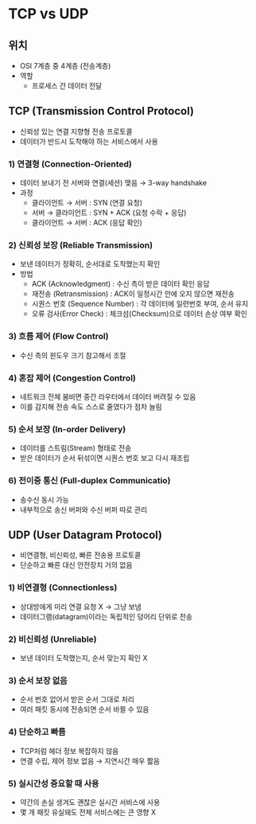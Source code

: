 # TCP vs UDP

## 위치

- OSI 7계층 중 4계층 (전송계층)
- 역할
    - 프로세스 간 데이터 전달

## TCP (Transmission Control Protocol)

- 신뢰성 있는 연결 지향형 전송 프로토콜
- 데이터가 반드시 도착해야 하는 서비스에서 사용

### 1) 연결형 (Connection-Oriented)

- 데이터 보내기 전 서버와 연결(세션) 맺음 → 3-way handshake
- 과정
    - 클라이언트 → 서버 : SYN (연결 요청)
    - 서버 → 클라이언트 : SYN + ACK (요청 수락 + 응답)
    - 클라이언트 → 서버 : ACK (응답 확인)

### 2) 신뢰성 보장 (Reliable Transmission)

- 보낸 데이터가 정확히, 순서대로 도착했는지 확인
- 방법
    - ACK (Acknowledgment) : 수신 측이 받은 데이터 확인 응답
    - 재전송 (Retransmission) : ACK이 일정시간 안에 오지 않으면 재전송
    - 시퀀스 번호 (Sequence Number) : 각 데이터에 일련번호 부여, 순서 유지
    - 오류 검사(Error Check) : 체크섬(Checksum)으로 데이터 손상 여부 확인

### 3) 흐름 제어 (Flow Control)

- 수신 측의 윈도우 크기 참고해서 조절

### 4) 혼잡 제어 (Congestion Control)

- 네트워크 전체 붐비면 중간 라우터에서 데이터 버려질 수 있음
- 이를 감지해 전송 속도 스스로 줄였다가 점차 늘림

### 5) 순서 보장 (In-order Delivery)

- 데이터를 스트림(Stream) 형태로 전송
- 받은 데이터가 순서 뒤섞이면 시퀀스 번호 보고 다시 재조립

### 6) 전이중 통신 (Full-duplex Communicatio)

- 송수신 동시 가능
- 내부적으로 송신 버퍼와 수신 버퍼 따로 관리

## UDP (User Datagram Protocol)

- 비연결형, 비신뢰성, 빠른 전송용 프로토콜
- 단순하고 빠른 대신 안전장치 거의 없음

### 1) 비연결형 (Connectionless)

- 상대방에게 미리 연결 요청 X → 그냥 보냄
- 데이터그램(datagram)이라는 독립적인 덩어리 단위로 전송

### 2) 비신뢰성 (Unreliable)

- 보낸 데이터 도착했는지, 순서 맞는지 확인 X

### 3) 순서 보장 없음

- 순서 번호 없어서 받은 순서 그대로 처리
- 여러 패킷 동시에 전송되면 순서 바뀔 수 있음

### 4) 단순하고 빠름

- TCP처럼 헤더 정보 복잡하지 않음
- 연결 수립, 제어 정보 없음 → 지연시간 매우 짧음

### 5) 실시간성 중요할 때 사용

- 약간의 손실 생겨도 괜찮은 실시간 서비스에 사용
- 몇 개 패킷 유실돼도 전체 서비스에는 큰 영향 X